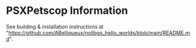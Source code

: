 # PSXPetscop Information

See building & installation instructions at "https://github.com/ABelliqueux/nolibgs_hello_worlds/blob/main/README.md".